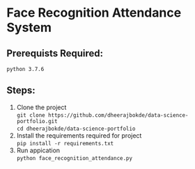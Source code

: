 # Face Recognition Attendance System

## Prerequists Required:
  ```
  python 3.7.6
  ```

## Steps:
1. Clone the project\
			```
			git clone https://github.com/dheerajbokde/data-science-portfolio.git
			```\
			```
			cd dheerajbokde/data-science-portfolio
			```
2. Install the requirements required for project\
			```
			pip install -r requirements.txt
			```
3. Run appication\
			```
			python face_recognition_attendance.py
			```
